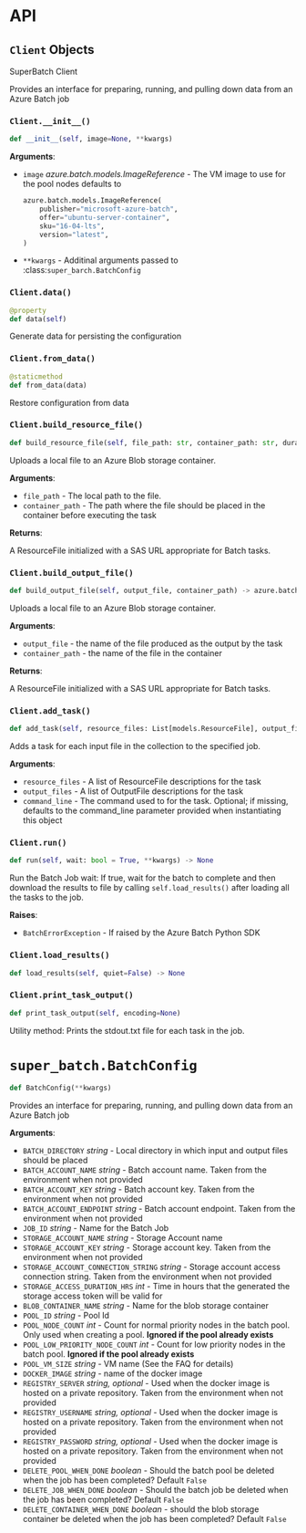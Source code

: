 # API

## `Client` Objects

SuperBatch Client

Provides an interface for preparing, running, and pulling down data from an Azure Batch job

### `Client.__init__()`

```python
def __init__(self, image=None, **kwargs)
```

**Arguments**:

- `image` _azure.batch.models.ImageReference_ - The VM image to use for the pool nodes
  defaults to
  ```python
  azure.batch.models.ImageReference(
      publisher="microsoft-azure-batch",
      offer="ubuntu-server-container",
      sku="16-04-lts",
      version="latest",
  )
  ```
- `**kwargs` - Additinal arguments passed to :class:`super_barch.BatchConfig`

### `Client.data()`

```python
@property
def data(self)
```

Generate data for persisting the configuration

### `Client.from_data()`

```python
@staticmethod
def from_data(data)
```

Restore configuration from data
### `Client.build_resource_file()`

```python
def build_resource_file(self, file_path: str, container_path: str, duration_hours: int = 24) -> azure.batch.models.ResourceFile
```

Uploads a local file to an Azure Blob storage container.

**Arguments**:

- `file_path` - The local path to the file.
- `container_path` - The path where the file should be placed in the container before executing the task

**Returns**:

  A ResourceFile initialized with a SAS URL appropriate for Batch tasks.

### `Client.build_output_file()`

```python
def build_output_file(self, output_file, container_path) -> azure.batch.models.ResourceFile
```

Uploads a local file to an Azure Blob storage container.

**Arguments**:

- `output_file` - the name of the file produced as the output by the task
- `container_path` - the name of the file in the container
  

**Returns**:

  A ResourceFile initialized with a SAS URL appropriate for Batch tasks.

### `Client.add_task()`

```python
def add_task(self, resource_files: List[models.ResourceFile], output_files: List[models.OutputFile], command_line=None)
```

Adds a task for each input file in the collection to the specified job.

**Arguments**:

- `resource_files` - A list of ResourceFile descriptions for the task
- `output_files` - A list of OutputFile descriptions for the task
- `command_line` - The command used to for the task.  Optional;
  if missing, defaults to the command_line parameter provided when
  instantiating this object

### `Client.run()`

```python
def run(self, wait: bool = True, **kwargs) -> None
```

Run the Batch Job
wait: If true, wait for the batch to complete and then download the
results to file by calling `self.load_results()` after loading
all the tasks to the job.

**Raises**:

- `BatchErrorException` - If raised by the Azure Batch Python SDK

### `Client.load_results()`

```python
def load_results(self, quiet=False) -> None
```

### `Client.print_task_output()`

```python
def print_task_output(self, encoding=None)
```

Utility method: Prints the stdout.txt file for each task in the job.

# `super_batch.BatchConfig`

```python
def BatchConfig(**kwargs)
```

Provides an interface for preparing, running, and pulling down data from an Azure Batch job

**Arguments**:

- `BATCH_DIRECTORY` _string_ - Local directory in which input and output files should be placed
- `BATCH_ACCOUNT_NAME` _string_ - Batch account name. Taken from the environment when not provided
- `BATCH_ACCOUNT_KEY` _string_ - Batch account key. Taken from the environment when not provided
- `BATCH_ACCOUNT_ENDPOINT` _string_ - Batch account endpoint. Taken from the environment when not provided
- `JOB_ID` _string_ - Name for the Batch Job
- `STORAGE_ACCOUNT_NAME` _string_ - Storage Account name
- `STORAGE_ACCOUNT_KEY` _string_ - Storage account key. Taken from the environment when not provided
- `STORAGE_ACCOUNT_CONNECTION_STRING` _string_ - Storage account access connection string. Taken from the environment when not provided
- `STORAGE_ACCESS_DURATION_HRS` _int_ - Time in hours that the generated the storage access token will be valid for
- `BLOB_CONTAINER_NAME` _string_ - Name for the blob storage container
- `POOL_ID` _string_ - Pool Id
- `POOL_NODE_COUNT` _int_ - Count for normal priority nodes in the batch pool. Only used when creating a pool.  **Ignored if the pool already exists**
- `POOL_LOW_PRIORITY_NODE_COUNT` _int_ - Count for low priority nodes in the batch pool.    **Ignored if the pool already exists**
- `POOL_VM_SIZE` _string_ - VM name (See the FAQ for details)
- `DOCKER_IMAGE` _string_ - name of the docker image
- `REGISTRY_SERVER` _string, optional_ - Used when the docker image is hosted on a private repository. Taken from the environment when not provided
- `REGISTRY_USERNAME` _string, optional_ - Used when the docker image is hosted on a private repository. Taken from the environment when not provided
- `REGISTRY_PASSWORD` _string, optional_ - Used when the docker image is hosted on a private repository. Taken from the environment when not provided
- `DELETE_POOL_WHEN_DONE` _boolean_ - Should the batch pool be deleted when the job has been completed? Default `False`
- `DELETE_JOB_WHEN_DONE` _boolean_ - Should the batch job be deleted when the job has been completed? Default `False`
- `DELETE_CONTAINER_WHEN_DONE` _boolean_ - should the blob storage container be deleted when the job has been completed? Default `False`
